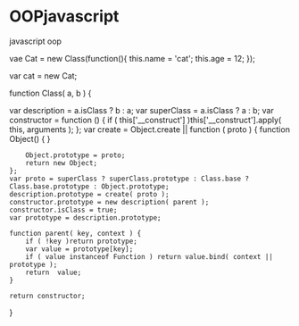 OOPjavascript
=============

javascript oop 

vae Cat = new Class(function(){
  this.name = 'cat';
  this.age = 12;
});

var cat = new Cat;






function Class( a, b ) {

  var description = a.isClass ? b : a;
	var superClass = a.isClass ? a : b;
	var constructor = function () {
		if ( this['__construct'] )this['__construct'].apply( this, arguments );
	};
	var create = Object.create || function ( proto ) {
		function Object() {
		}

		Object.prototype = proto;
		return new Object;
	};
	var proto = superClass ? superClass.prototype : Class.base ? Class.base.prototype : Object.prototype;
	description.prototype = create( proto );
	constructor.prototype = new description( parent );
	constructor.isClass = true;
	var prototype = description.prototype;

	function parent( key, context ) {
		if ( !key )return prototype;
		var value = prototype[key];
		if ( value instanceof Function ) return value.bind( context || prototype );
		return  value;
	}

	return constructor;
}